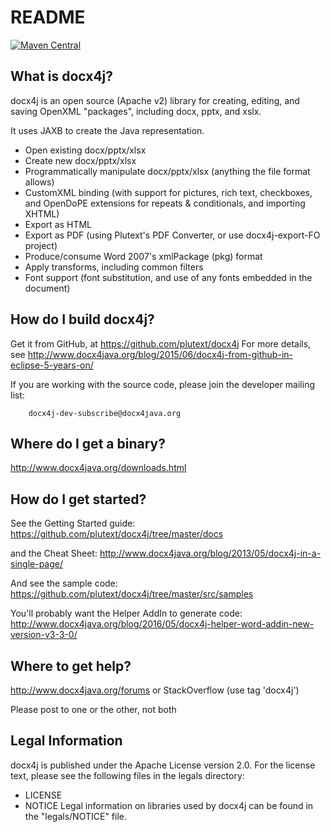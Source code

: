 README
======

[![Maven Central](https://maven-badges.herokuapp.com/maven-central/org.docx4j/docx4j/badge.svg)](https://maven-badges.herokuapp.com/maven-central/org.docx4j/docx4j)

What is docx4j?
---------------

docx4j is an open source (Apache v2) library for creating, editing, and saving OpenXML "packages", including docx, pptx, and xslx. 

It uses JAXB to create the Java representation.

- Open existing docx/pptx/xlsx 
- Create new docx/pptx/xlsx 
- Programmatically manipulate docx/pptx/xlsx (anything the file format allows)
- CustomXML binding (with support for pictures, rich text, checkboxes, and OpenDoPE extensions for repeats & conditionals, and importing XHTML) 
- Export as HTML
- Export as PDF (using Plutext's PDF Converter, or use docx4j-export-FO project)
- Produce/consume Word 2007's xmlPackage (pkg) format
- Apply transforms, including common filters
- Font support (font substitution, and use of any fonts embedded in the document) 

How do I build docx4j?
----------------------

Get it from GitHub, at https://github.com/plutext/docx4j
For more details, see http://www.docx4java.org/blog/2015/06/docx4j-from-github-in-eclipse-5-years-on/

If you are working with the source code, please join the developer
mailing list:

        docx4j-dev-subscribe@docx4java.org

Where do I get a binary?
------------------------

http://www.docx4java.org/downloads.html

How do I get started?
------------------

See the Getting Started guide:  https://github.com/plutext/docx4j/tree/master/docs

and the Cheat Sheet:  http://www.docx4java.org/blog/2013/05/docx4j-in-a-single-page/

And see the sample code:  https://github.com/plutext/docx4j/tree/master/src/samples

You'll probably want the Helper AddIn to generate code:  http://www.docx4java.org/blog/2016/05/docx4j-helper-word-addin-new-version-v3-3-0/


Where to get help?
------------------

http://www.docx4java.org/forums or StackOverflow (use tag 'docx4j')

Please post to one or the other, not both


Legal Information
-----------------

docx4j is published under the Apache License version 2.0. For the license
text, please see the following files in the legals directory:
- LICENSE
- NOTICE
Legal information on libraries used by docx4j can be found in the 
"legals/NOTICE" file.
